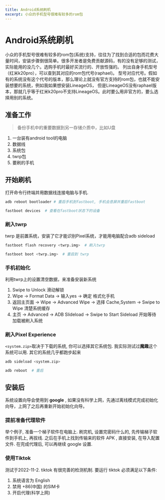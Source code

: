 ```yaml
---
title: Android系统刷机
excerpt: 小众的手机型号很难有较多的rom包
---
```

# Android系统刷机

小众的手机型号很难有较多的rom包(系统)支持，往往为了找到合适的包而花费大量时间，安装步骤倒很简单。很多开发者是免费贡献源码，有的没有足够的测试，
实际能用的没几个。选购手机时最好买流行的、开放性强的。 列出自身手机型号（红米k20pro），可以查到其对应的rom包代号(raphael)。
型号对应代号。假如有的系统没有这个代号的版本，那么理论上就没有官方支持的rom包，也就不能安装想要的系统，例如我如果想安装LineageOS，
但是LineageOS没有raphael版本，那就几乎等于红米k20pro不支持LineageOS。此时要么用非官方的，要么选择用别的系统。

## 准备工作

> 备份手机中的重要数据到另一存储介质中，比如U盘

1. 一台装有android tool的电脑
2. 数据线
3. 系统包
4. twrp包
5. 要刷的手机

## 开始刷机

打开命令行终端并用数据线连接电脑与手机. 

```bash
adb reboot bootloader # 重启手机到fastboot, 手机会息屏并重启fastboot
```

```bash
fastboot devices  # 查看在fastboot状态下的设备
```

### 刷入twrp

twrp 是前置系统，安装了它才能识别Pixel系统，才能用电脑配合adb sideload

```bash
fastboot flash recovery <twrp.img>  # 刷入twrp
```

```bash
fastboot boot <twrp.img>  # 重启到 twrp
```

### 手机初始化

利用twrp上的设置清空数据，来准备安装新系统

1. Swipe to Unlock 滑动解锁
2. Wipe -> Format Data -> 输入yes -> 确定 格式化手机
3. 返回主页面 -> Wipe -> Advanced Wipe -> 选择 Cache,System -> Swipe to Wipe 清楚系统缓存
4. 主页 -> Advanced -> ADB Slideload -> Swipe to Start Sideload 开始等待加载被刷入系统

### 刷入Pixel Experience

`<system.zip>`取决于下载的系统, 你可以选择其它系统包. 我实际测试过**魔趣**这个系统可以用. 其它的系统几乎都跑步起来

```bash
adb sideload <system.zip>
```

```bash
adb reboot  # 重启
```

## 安装后

系统设置向导会使用到 **google** , 如果没有科学上网，先通过离线模式完成初始化向导，上网了之后再重新开始初始化向导。

### 提前准备代理软件

举个例子, 准备一个梯子软件在电脑上. 刷完机, 设置完密码什么的, 先传输梯子软件到手机上, 再拔线. 之后在手机上找到传输来的软件 APK , 直接安装, 在导入配置文件. 在完成代理后, 可以再继续 google 设置.

### 使用Tiktok

测试于2022-11-2. tiktok 有很完善的检测机制. 要运行 tiktok 必须满足以下条件:

1. 系统语言为 English
2. 禁用 +86(中国) 的SIM卡
3. 开启代理(科学上网)
